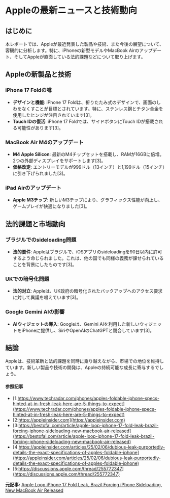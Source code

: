 # Appleの最新ニュースと技術動向

## はじめに

本レポートでは、Appleが最近発表した製品や技術、また今後の展望について、客観的に分析します。特に、iPhoneの新型モデルやMacBook Airのアップデート、そしてAppleが直面している法的課題などについて取り上げます。

## Appleの新製品と技術

### iPhone 17 Foldの噂

- **デザインと機能**: iPhone 17 Foldは、折りたたみ式のデザインで、画面のしわをなくすことが目標とされています。特に、ステンレス鋼とチタン合金を使用したヒンジが注目されています[3]。
- **Touch IDの復活**: iPhone 17 Foldでは、サイドボタンにTouch IDが搭載される可能性があります[3]。

### MacBook Air M4のアップデート

- **M4 Apple Silicon**: 最新のM4チップセットを搭載し、RAMが16GBに倍増。2つの外部ディスプレイをサポートします[3]。
- **価格改定**: エントリーモデルが999ドル（13インチ）と1,199ドル（15インチ）に引き下げられました[3]。

### iPad Airのアップデート

- **Apple M3チップ**: 新しいM3チップにより、グラフィックス性能が向上し、ゲームプレイが快適になりました[3]。

## 法的課題と市場動向

### ブラジルでのsideloading問題

- **法的要件**: Appleはブラジルで、iOSアプリのsideloadingを90日以内に許可するよう命じられました。これは、他の国でも同様の義務が課せられていることを背景にしたものです[3]。

### UKでの暗号化問題

- **法的対立**: Appleは、UK政府の暗号化されたバックアップへのアクセス要求に対して異議を唱えています[3]。

### Google Gemini AIの影響

- **AIウィジェットの導入**: Googleは、Gemini AIを利用した新しいウィジェットをiPhoneに提供し、SiriやOpenAIのChatGPTと競合しています[3]。

## 結論

Appleは、技術革新と法的課題を同時に乗り越えながら、市場での地位を維持しています。新しい製品や技術の開発は、Appleの持続可能な成長に寄与するでしょう。

#### 参照記事
- [1:https://www.techradar.com/phones/apples-foldable-iphone-specs-hinted-at-in-fresh-leak-here-are-5-things-to-expect](https://www.techradar.com/phones/apples-foldable-iphone-specs-hinted-at-in-fresh-leak-here-are-5-things-to-expect)
- [2:https://appleinsider.com](https://appleinsider.com)
- [3:https://bestofai.com/article/apple-loop-iphone-17-fold-leak-brazil-forcing-iphone-sideloading-new-macbook-air-released](https://bestofai.com/article/apple-loop-iphone-17-fold-leak-brazil-forcing-iphone-sideloading-new-macbook-air-released)
- [4:https://appleinsider.com/articles/25/02/06/dubious-leak-purportedly-details-the-exact-specifications-of-apples-foldable-iphone](https://appleinsider.com/articles/25/02/06/dubious-leak-purportedly-details-the-exact-specifications-of-apples-foldable-iphone)
- [5:https://discussions.apple.com/thread/255772347](https://discussions.apple.com/thread/255772347)


**元記事:** [Apple Loop iPhone 17 Fold Leak, Brazil Forcing iPhone Sideloading, New MacBook Air Released](https://www.forbes.com/sites/ewanspence/2025/03/07/apple-news-headlines-iphone-17-fold-macbook-air-ipad-brazil-app-store-sideloading/)